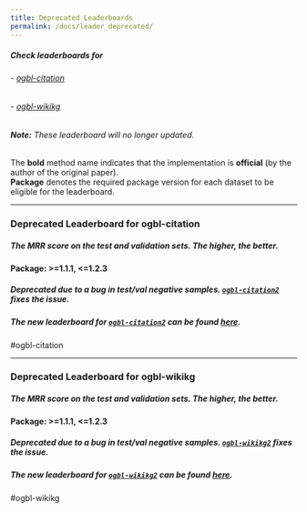 ```yaml
---
title: Deprecated Leaderboards
permalink: /docs/leader_deprecated/
---
```


##### Check leaderboards for
###### - [ogbl-citation](#ogbl-citation)
###### - [ogbl-wikikg](#ogbl-wikikg)
###### **Note:** These leaderboard will no longer updated.

The **bold** method name indicates that the implementation is **official** (by the author of the original paper). <br/>
**Package** denotes the required package version for each dataset to be eligible for the leaderboard.



<a name="ogbl-citation"/>

-------

### Deprecated Leaderboard for ogbl-citation
##### The MRR score on the test and validation sets. The higher, the better.

#### Package: >=1.1.1, <=1.2.3
##### Deprecated due to a bug in test/val negative samples. [`ogbl-citation2`](../linkprop/#ogbl-citation2) fixes the issue.
##### The new leaderboard for [`ogbl-citation2`](../linkprop/#ogbl-citation2)  can be found [here](../leader_linkprop/#ogbl-citation2).

#ogbl-citation


<a name="ogbl-wikikg"/>

-------

### Deprecated Leaderboard for ogbl-wikikg
##### The MRR score on the test and validation sets. The higher, the better.

#### Package: >=1.1.1, <=1.2.3
##### Deprecated due to a bug in test/val negative samples. [`ogbl-wikikg2`](../linkprop/#ogbl-wikikg2) fixes the issue.
##### The new leaderboard for [`ogbl-wikikg2`](../linkprop/#ogbl-wikikg2) can be found [here](../leader_linkprop/#ogbl-wikikg2).

#ogbl-wikikg




